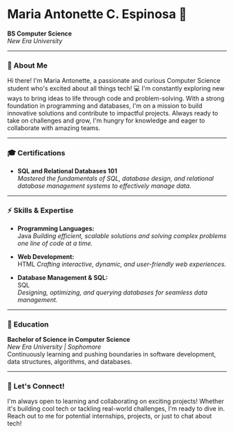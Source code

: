 # Maria Antonette C. Espinosa 🚀

**BS Computer Science**  
*New Era University*

---

### 🌟 About Me
Hi there! I'm Maria Antonette, a passionate and curious Computer Science student who's excited about all things tech! 💻 I'm constantly exploring new ways to bring ideas to life through code and problem-solving. With a strong foundation in programming and databases, I'm on a mission to build innovative solutions and contribute to impactful projects. Always ready to take on challenges and grow, I'm hungry for knowledge and eager to collaborate with amazing teams.

---

### 🎓 Certifications
- **SQL and Relational Databases 101**  
  *Mastered the fundamentals of SQL, database design, and relational database management systems to effectively manage data.*

---

### ⚡️ Skills & Expertise

- **Programming Languages:**  
  Java 
  *Building efficient, scalable solutions and solving complex problems one line of code at a time.*

- **Web Development:**  
  HTML 
  *Crafting interactive, dynamic, and user-friendly web experiences.*

- **Database Management & SQL:**  
  SQL  
  *Designing, optimizing, and querying databases for seamless data management.*

---

### 🏫 Education
**Bachelor of Science in Computer Science**  
*New Era University | Sophomore*  
Continuously learning and pushing boundaries in software development, data structures, algorithms, and databases.

---

### 🚀 Let's Connect!
I'm always open to learning and collaborating on exciting projects! Whether it's building cool tech or tackling real-world challenges, I'm ready to dive in. Reach out to me for potential internships, projects, or just to chat about tech!
